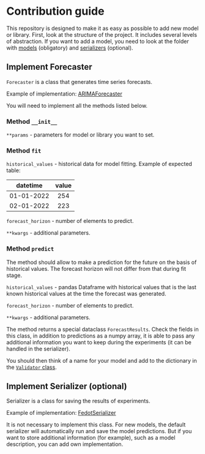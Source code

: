 # Contribution guide

This repository is designed to make it as easy as possible to add new model or library.
First, look at the structure of the project. It includes several levels of abstraction. If you want to add a model, you need to look 
at the folder with [models](../pytsbe/models) (obligatory) and [serializers](../pytsbe/store) (optional).

## Implement Forecaster
`Forecaster` is a class that generates time series forecasts.

Example of implementation: [ARIMAForecaster](../pytsbe/models/pmdarima_forecaster.py)

You will need to implement all the methods listed below.

### Method `__init__`

`**params` - parameters for model or library you want to set.

### Method `fit`

`historical_values` - historical data for model fitting. Example of expected table:

| datetime   | value |
| :--------: | :---: |
| 01-01-2022 | 254   |
| 02-01-2022 | 223   |

`forecast_horizon` - number of elements to predict.

`**kwargs` - additional parameters.

### Method `predict`
The method should allow to make a prediction for the future on the basis of
historical values. The forecast horizon will not differ from that during fit stage.

`historical_values` - pandas Dataframe with historical values that is the last 
known historical values at the time the forecast was generated.

`forecast_horizon` - number of elements to predict.

`**kwargs` - additional parameters.

The method returns a special dataclass `ForecastResults`. Check the fields in this class, 
in addition to predictions as a numpy array, it is able to pass any additional information 
you want to keep during the experiments (it can be handled in the serializer).

You should then think of a name for your model and 
add to the dictionary in the [`Validator` class](../pytsbe/validation/validation.py).

## Implement Serializer (optional)
Serializer is a class for saving the results of experiments.

Example of implementation: [FedotSerializer](../pytsbe/store/fedot_serializer.py)

It is not necessary to implement this class. For new models, the default 
serializer will automatically run and save the model predictions. But if you
want to store additional information (for example), such as a model description, 
you can add own implementation.
